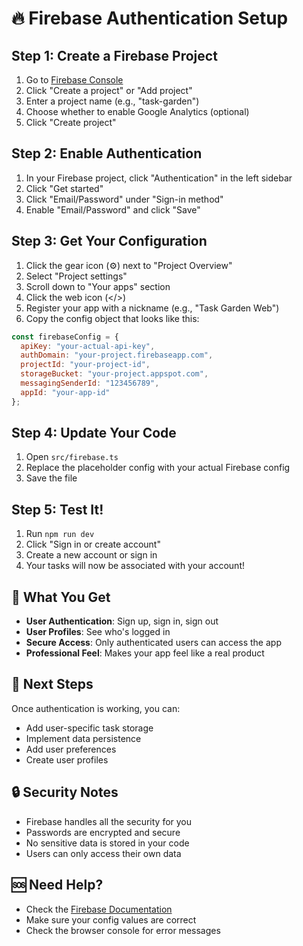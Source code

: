 # 🔥 Firebase Authentication Setup

## Step 1: Create a Firebase Project

1. Go to [Firebase Console](https://console.firebase.google.com/)
2. Click "Create a project" or "Add project"
3. Enter a project name (e.g., "task-garden")
4. Choose whether to enable Google Analytics (optional)
5. Click "Create project"

## Step 2: Enable Authentication

1. In your Firebase project, click "Authentication" in the left sidebar
2. Click "Get started"
3. Click "Email/Password" under "Sign-in method"
4. Enable "Email/Password" and click "Save"

## Step 3: Get Your Configuration

1. Click the gear icon (⚙️) next to "Project Overview"
2. Select "Project settings"
3. Scroll down to "Your apps" section
4. Click the web icon (</>)
5. Register your app with a nickname (e.g., "Task Garden Web")
6. Copy the config object that looks like this:

```javascript
const firebaseConfig = {
  apiKey: "your-actual-api-key",
  authDomain: "your-project.firebaseapp.com",
  projectId: "your-project-id",
  storageBucket: "your-project.appspot.com",
  messagingSenderId: "123456789",
  appId: "your-app-id"
};
```

## Step 4: Update Your Code

1. Open `src/firebase.ts`
2. Replace the placeholder config with your actual Firebase config
3. Save the file

## Step 5: Test It!

1. Run `npm run dev`
2. Click "Sign in or create account"
3. Create a new account or sign in
4. Your tasks will now be associated with your account!

## 🎯 What You Get

- **User Authentication**: Sign up, sign in, sign out
- **User Profiles**: See who's logged in
- **Secure Access**: Only authenticated users can access the app
- **Professional Feel**: Makes your app feel like a real product

## 🚀 Next Steps

Once authentication is working, you can:
- Add user-specific task storage
- Implement data persistence
- Add user preferences
- Create user profiles

## 🔒 Security Notes

- Firebase handles all the security for you
- Passwords are encrypted and secure
- No sensitive data is stored in your code
- Users can only access their own data

## 🆘 Need Help?

- Check the [Firebase Documentation](https://firebase.google.com/docs)
- Make sure your config values are correct
- Check the browser console for error messages
